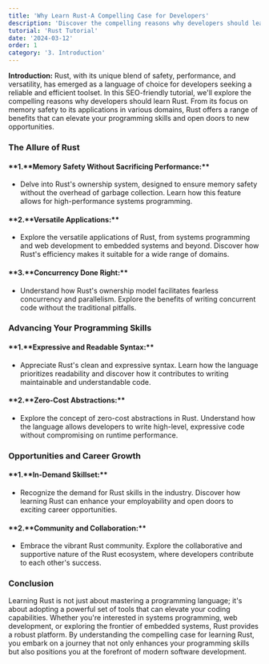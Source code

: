```yaml
---
title: 'Why Learn Rust-A Compelling Case for Developers'
description: 'Discover the compelling reasons why developers should learn Rust. From its focus on safety and performance to its versatile applications, explore how Rust can elevate your programming skills and open doors to new opportunities.'
tutorial: 'Rust Tutorial'
date: '2024-03-12'
order: 1
category: '3. Introduction'  
---
```


**Introduction:**
Rust, with its unique blend of safety, performance, and versatility, has emerged as a language of choice for developers seeking a reliable and efficient toolset. In this SEO-friendly tutorial, we'll explore the compelling reasons why developers should learn Rust. From its focus on memory safety to its applications in various domains, Rust offers a range of benefits that can elevate your programming skills and open doors to new opportunities.

### The Allure of Rust

#### **1.**Memory Safety Without Sacrificing Performance:\*\*

- Delve into Rust's ownership system, designed to ensure memory safety without the overhead of garbage collection. Learn how this feature allows for high-performance systems programming.

#### **2.**Versatile Applications:\*\*

- Explore the versatile applications of Rust, from systems programming and web development to embedded systems and beyond. Discover how Rust's efficiency makes it suitable for a wide range of domains.

#### **3.**Concurrency Done Right:\*\*

- Understand how Rust's ownership model facilitates fearless concurrency and parallelism. Explore the benefits of writing concurrent code without the traditional pitfalls.

### Advancing Your Programming Skills

#### **1.**Expressive and Readable Syntax:\*\*

- Appreciate Rust's clean and expressive syntax. Learn how the language prioritizes readability and discover how it contributes to writing maintainable and understandable code.

#### **2.**Zero-Cost Abstractions:\*\*

- Explore the concept of zero-cost abstractions in Rust. Understand how the language allows developers to write high-level, expressive code without compromising on runtime performance.

### Opportunities and Career Growth

#### **1.**In-Demand Skillset:\*\*

- Recognize the demand for Rust skills in the industry. Discover how learning Rust can enhance your employability and open doors to exciting career opportunities.

#### **2.**Community and Collaboration:\*\*

- Embrace the vibrant Rust community. Explore the collaborative and supportive nature of the Rust ecosystem, where developers contribute to each other's success.

### Conclusion

Learning Rust is not just about mastering a programming language; it's about adopting a powerful set of tools that can elevate your coding capabilities. Whether you're interested in systems programming, web development, or exploring the frontier of embedded systems, Rust provides a robust platform. By understanding the compelling case for learning Rust, you embark on a journey that not only enhances your programming skills but also positions you at the forefront of modern software development.
